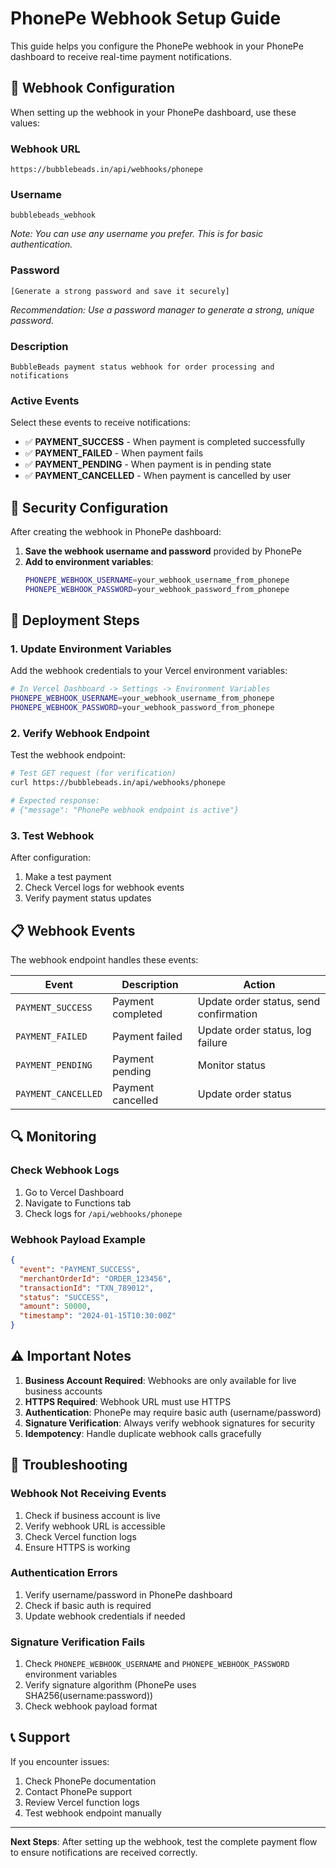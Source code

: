 # PhonePe Webhook Setup Guide

This guide helps you configure the PhonePe webhook in your PhonePe dashboard to receive real-time payment notifications.

## 🔗 Webhook Configuration

When setting up the webhook in your PhonePe dashboard, use these values:

### Webhook URL
```
https://bubblebeads.in/api/webhooks/phonepe
```

### Username
```
bubblebeads_webhook
```
*Note: You can use any username you prefer. This is for basic authentication.*

### Password
```
[Generate a strong password and save it securely]
```
*Recommendation: Use a password manager to generate a strong, unique password.*

### Description
```
BubbleBeads payment status webhook for order processing and notifications
```

### Active Events
Select these events to receive notifications:
- ✅ **PAYMENT_SUCCESS** - When payment is completed successfully
- ✅ **PAYMENT_FAILED** - When payment fails
- ✅ **PAYMENT_PENDING** - When payment is in pending state
- ✅ **PAYMENT_CANCELLED** - When payment is cancelled by user

## 🔐 Security Configuration

After creating the webhook in PhonePe dashboard:

1. **Save the webhook username and password** provided by PhonePe
2. **Add to environment variables**:
   ```bash
   PHONEPE_WEBHOOK_USERNAME=your_webhook_username_from_phonepe
   PHONEPE_WEBHOOK_PASSWORD=your_webhook_password_from_phonepe
   ```

## 🚀 Deployment Steps

### 1. Update Environment Variables
Add the webhook credentials to your Vercel environment variables:

```bash
# In Vercel Dashboard -> Settings -> Environment Variables
PHONEPE_WEBHOOK_USERNAME=your_webhook_username_from_phonepe
PHONEPE_WEBHOOK_PASSWORD=your_webhook_password_from_phonepe
```

### 2. Verify Webhook Endpoint
Test the webhook endpoint:

```bash
# Test GET request (for verification)
curl https://bubblebeads.in/api/webhooks/phonepe

# Expected response:
# {"message": "PhonePe webhook endpoint is active"}
```

### 3. Test Webhook
After configuration:
1. Make a test payment
2. Check Vercel logs for webhook events
3. Verify payment status updates

## 📋 Webhook Events

The webhook endpoint handles these events:

| Event | Description | Action |
|-------|-------------|--------|
| `PAYMENT_SUCCESS` | Payment completed | Update order status, send confirmation |
| `PAYMENT_FAILED` | Payment failed | Update order status, log failure |
| `PAYMENT_PENDING` | Payment pending | Monitor status |
| `PAYMENT_CANCELLED` | Payment cancelled | Update order status |

## 🔍 Monitoring

### Check Webhook Logs
1. Go to Vercel Dashboard
2. Navigate to Functions tab
3. Check logs for `/api/webhooks/phonepe`

### Webhook Payload Example
```json
{
  "event": "PAYMENT_SUCCESS",
  "merchantOrderId": "ORDER_123456",
  "transactionId": "TXN_789012",
  "status": "SUCCESS",
  "amount": 50000,
  "timestamp": "2024-01-15T10:30:00Z"
}
```

## ⚠️ Important Notes

1. **Business Account Required**: Webhooks are only available for live business accounts
2. **HTTPS Required**: Webhook URL must use HTTPS
3. **Authentication**: PhonePe may require basic auth (username/password)
4. **Signature Verification**: Always verify webhook signatures for security
5. **Idempotency**: Handle duplicate webhook calls gracefully

## 🐛 Troubleshooting

### Webhook Not Receiving Events
1. Check if business account is live
2. Verify webhook URL is accessible
3. Check Vercel function logs
4. Ensure HTTPS is working

### Authentication Errors
1. Verify username/password in PhonePe dashboard
2. Check if basic auth is required
3. Update webhook credentials if needed

### Signature Verification Fails
1. Check `PHONEPE_WEBHOOK_USERNAME` and `PHONEPE_WEBHOOK_PASSWORD` environment variables
2. Verify signature algorithm (PhonePe uses SHA256(username:password))
3. Check webhook payload format

## 📞 Support

If you encounter issues:
1. Check PhonePe documentation
2. Contact PhonePe support
3. Review Vercel function logs
4. Test webhook endpoint manually

---

**Next Steps**: After setting up the webhook, test the complete payment flow to ensure notifications are received correctly.